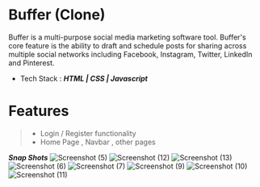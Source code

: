 # Buffer (Clone)
Buffer is a multi-purpose social media marketing software tool. Buffer's core feature is the ability to draft and schedule posts for sharing across multiple social networks including Facebook, Instagram, Twitter, LinkedIn and Pinterest.

- Tech Stack :
***HTML | CSS | Javascript***

Features
=======
>- Login / Register functionality
>- Home Page , Navbar , other pages

***Snap Shots***
![Screenshot (5)](https://user-images.githubusercontent.com/103952018/194707774-c7a6b26c-a959-4aa7-a512-a33f106f714a.png)
![Screenshot (12)](https://user-images.githubusercontent.com/103952018/194707851-bb78b752-d35a-4a8c-a34d-5d33092ed414.png)
![Screenshot (13)](https://user-images.githubusercontent.com/103952018/194707856-40f55c7a-8d2f-4728-8007-aefd38b7c77f.png)
![Screenshot (6)](https://user-images.githubusercontent.com/103952018/194707775-eb5f4786-04fe-457f-81c5-31d8d392ac92.png)
![Screenshot (7)](https://user-images.githubusercontent.com/103952018/194707776-026cb3f3-2ca7-4a8e-8fdb-eff5e6ca23d0.png)
![Screenshot (9)](https://user-images.githubusercontent.com/103952018/194707778-f18b51ba-77a1-45a4-9455-57d45298980e.png)
![Screenshot (10)](https://user-images.githubusercontent.com/103952018/194707779-a37a68ae-70ff-447b-b1c2-6e938d8edae5.png)
![Screenshot (11)](https://user-images.githubusercontent.com/103952018/194707780-5471522b-5a5e-4574-8290-9664862ad447.png)
